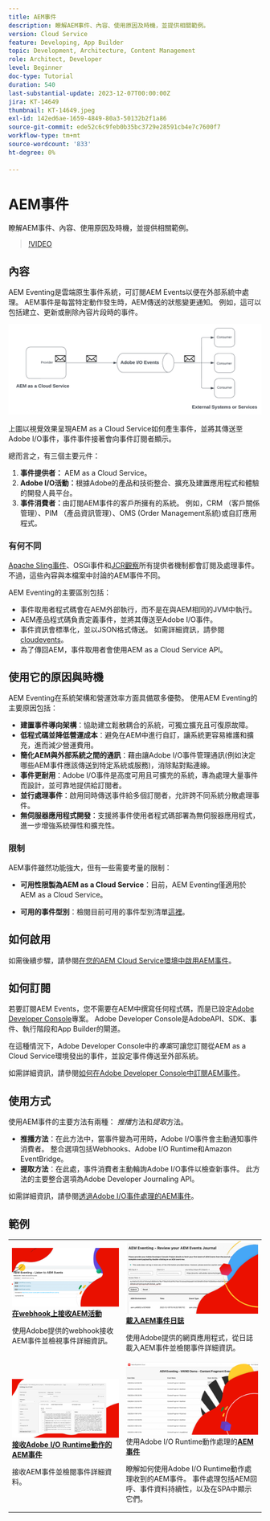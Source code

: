 ```yaml
---
title: AEM事件
description: 瞭解AEM事件、內容、使用原因及時機，並提供相關範例。
version: Cloud Service
feature: Developing, App Builder
topic: Development, Architecture, Content Management
role: Architect, Developer
level: Beginner
doc-type: Tutorial
duration: 540
last-substantial-update: 2023-12-07T00:00:00Z
jira: KT-14649
thumbnail: KT-14649.jpeg
exl-id: 142ed6ae-1659-4849-80a3-50132b2f1a86
source-git-commit: ede52c6c9feb0b35bc3729e28591cb4e7c7600f7
workflow-type: tm+mt
source-wordcount: '833'
ht-degree: 0%

---
```


# AEM事件

瞭解AEM事件、內容、使用原因及時機，並提供相關範例。

>[!VIDEO](https://video.tv.adobe.com/v/3426686?quality=12&learn=on)

## 內容

AEM Eventing是雲端原生事件系統，可訂閱AEM Events以便在外部系統中處理。 AEM事件是每當特定動作發生時，AEM傳送的狀態變更通知。 例如，這可以包括建立、更新或刪除內容片段時的事件。

![AEM事件](./assets/aem-eventing.png)

上圖以視覺效果呈現AEM as a Cloud Service如何產生事件，並將其傳送至Adobe I/O事件，事件事件接著會向事件訂閱者顯示。

總而言之，有三個主要元件：

1. **事件提供者：** AEM as a Cloud Service。
1. **Adobe I/O活動：**&#x200B;根據Adobe的產品和技術整合、擴充及建置應用程式和體驗的開發人員平台。
1. **事件消費者：**&#x200B;由訂閱AEM事件的客戶所擁有的系統。 例如，CRM （客戶關係管理）、PIM （產品資訊管理）、OMS (Order Management系統)或自訂應用程式。

### 有何不同

[Apache Sling事件](https://sling.apache.org/documentation/bundles/apache-sling-eventing-and-job-handling.html)、OSGi事件和[JCR觀察](https://jackrabbit.apache.org/oak/docs/features/observation.html)所有提供者機制都會訂閱及處理事件。 不過，這些內容與本檔案中討論的AEM事件不同。

AEM Eventing的主要區別包括：

- 事件取用者程式碼會在AEM外部執行，而不是在與AEM相同的JVM中執行。
- AEM產品程式碼負責定義事件，並將其傳送至Adobe I/O事件。
- 事件資訊會標準化，並以JSON格式傳送。 如需詳細資訊，請參閱[cloudevents](https://cloudevents.io/)。
- 為了傳回AEM，事件取用者會使用AEM as a Cloud Service API。


## 使用它的原因與時機

AEM Eventing在系統架構和營運效率方面具備眾多優勢。 使用AEM Eventing的主要原因包括：

- **建置事件導向架構**：協助建立鬆散耦合的系統，可獨立擴充且可復原故障。
- **低程式碼並降低營運成本**：避免在AEM中進行自訂，讓系統更容易維護和擴充，進而減少營運費用。
- **簡化AEM與外部系統之間的通訊**：藉由讓Adobe I/O事件管理通訊(例如決定哪些AEM事件應該傳送到特定系統或服務)，消除點對點連線。
- **事件更耐用**：Adobe I/O事件是高度可用且可擴充的系統，專為處理大量事件而設計，並可靠地提供給訂閱者。
- **並行處理事件**：啟用同時傳送事件給多個訂閱者，允許跨不同系統分散處理事件。
- **無伺服器應用程式開發**：支援將事件使用者程式碼部署為無伺服器應用程式，進一步增強系統彈性和擴充性。

### 限制

AEM事件雖然功能強大，但有一些需要考量的限制：

- **可用性限製為AEM as a Cloud Service**：目前，AEM Eventing僅適用於AEM as a Cloud Service。

- **可用的事件型別**：檢閱目前可用的事件型別清單[這裡](https://developer.adobe.com/experience-cloud/experience-manager-apis/guides/events/#available-event-types)。

## 如何啟用

如需後續步驟，請參閱[在您的AEM Cloud Service環境中啟用AEM事件](https://developer.adobe.com/experience-cloud/experience-manager-apis/guides/events/#enable-aem-events-on-your-aem-cloud-service-environment)。

## 如何訂閱

若要訂閱AEM Events，您不需要在AEM中撰寫任何程式碼，而是已設定[Adobe Developer Console](https://developer.adobe.com/)專案。 Adobe Developer Console是AdobeAPI、SDK、事件、執行階段和App Builder的閘道。

在這種情況下，Adobe Developer Console中的&#x200B;_專案_&#x200B;可讓您訂閱從AEM as a Cloud Service環境發出的事件，並設定事件傳送至外部系統。

如需詳細資訊，請參閱[如何在Adobe Developer Console中訂閱AEM事件](https://developer.adobe.com/experience-cloud/experience-manager-apis/guides/events/#how-to-subscribe-to-aem-events-in-the-adobe-developer-console)。

## 使用方式

使用AEM事件的主要方法有兩種： _推播_&#x200B;方法和&#x200B;_提取_&#x200B;方法。

- **推播方法**：在此方法中，當事件變為可用時，Adobe I/O事件會主動通知事件消費者。 整合選項包括Webhooks、Adobe I/O Runtime和Amazon EventBridge。
- **提取方法**：在此處，事件消費者主動輪詢Adobe I/O事件以檢查新事件。 此方法的主要整合選項為Adobe Developer Journaling API。

如需詳細資訊，請參閱[透過Adobe I/O事件處理的AEM事件](https://developer.adobe.com/experience-cloud/experience-manager-apis/guides/events/#aem-events-processing-via-adobe-io)。

## 範例

<table>
  <tr>
    <td>
        <a  href="./examples/webhook.md"><img alt="在webhook上接收AEM活動" src="./assets/examples/webhook/webhook-example.png"/></a>
        <div><strong><a href="./examples/webhook.md">在webhook上接收AEM活動</a></strong></div>
        <p>
          使用Adobe提供的webhook接收AEM事件並檢視事件詳細資訊。
        </p>
      </td>
      <td>
        <a  href="./examples/journaling.md"><img alt="載入AEM事件日誌" src="./assets/examples/journaling/eventing-journal.png"/></a>
        <div><strong><a href="./examples/journaling.md">載入AEM事件日誌</a></strong></div>
        <p>
          使用Adobe提供的網頁應用程式，從日誌載入AEM事件並檢閱事件詳細資訊。
        </p>
      </td>
    </tr>
  <tr>
    <td>
        <a  href="./examples/runtime-action.md"><img alt="接收Adobe I/O Runtime動作的AEM事件" src="./assets/examples/runtime-action/eventing-runtime.png"/></a>
        <div><strong><a href="./examples/runtime-action.md">接收Adobe I/O Runtime動作的AEM事件</a></strong></div>
        <p>
          接收AEM事件並檢閱事件詳細資料。
        </p>
      </td>
      <td>
        <a  href="./examples/event-processing-using-runtime-action.md"><img alt="使用Adobe I/O Runtime動作處理的AEM事件" src="./assets/examples/event-processing-using-runtime-action/event-processing.png"/></a>
        <div>使用Adobe I/O Runtime動作處理的<strong><a href="./examples/event-processing-using-runtime-action.md">AEM事件</a></strong></div>
        <p>
          瞭解如何使用Adobe I/O Runtime動作處理收到的AEM事件。 事件處理包括AEM回呼、事件資料持續性，以及在SPA中顯示它們。
        </p>
      </td>
  </tr>    
</table>
